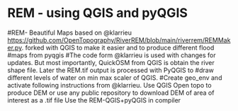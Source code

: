 # REM - using QGIS and pyQGIS
#REM- Beautiful Maps based on @klarrieu https://github.com/OpenTopography/RiverREM/blob/main/riverrem/REMMaker.py. forked with QGIS to make it easier and to produce different flood #maps from pyqgis
#The code form @klarrieu is used with changes for updates. But most importantly, QuickOSM from QGIS is obtain the river shape file. Later the REM.tif output is processed with PyQGIS to #draw different levels of water on min max scaler of QGIS. 
#Create geo_env and activate following instructions from @klarrieu.
Use QGIS Open topo to produce DEM or use any public repository to download DEM of area of interest as a .tif file
Use the REM-QGIS+pyQGIS in compiler
